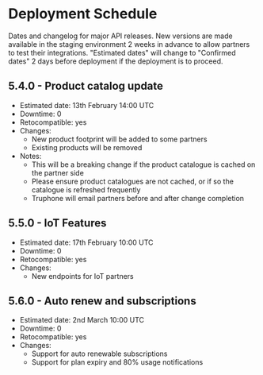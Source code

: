 # Deployment Schedule

Dates and changelog for major API releases. New versions are made available in the staging environment 2 weeks in advance to allow partners to test their integrations. "Estimated dates" will change to "Confirmed dates" 2 days before deployment if the deployment is to proceed.

## 5.4.0 - Product catalog update

- Estimated date: 13th February 14:00 UTC
- Downtime: 0
- Retocompatible: yes
- Changes:
  - New product footprint will be added to some partners
  - Existing products will be removed
- Notes:
  - This will be a breaking change if the product catalogue is cached on the partner side
  - Please ensure product catalogues are not cached, or if so the catalogue is refreshed frequently
  - Truphone will email partners before and after change completion

## 5.5.0 - IoT Features

- Estimated date: 17th February 10:00 UTC
- Downtime: 0
- Retocompatible: yes
- Changes:
  - New endpoints for IoT partners

## 5.6.0 - Auto renew and subscriptions

- Estimated date: 2nd March 10:00 UTC
- Downtime: 0
- Retocompatible: yes
- Changes:
  - Support for auto renewable subscriptions
  - Support for plan expiry and 80% usage notifications
